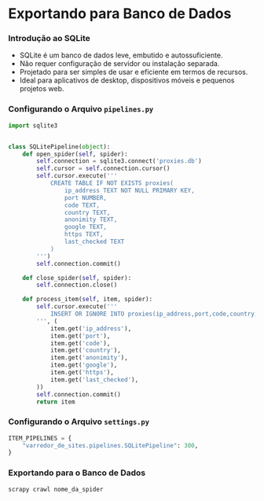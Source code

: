 # Exportando para Banco de Dados


### Introdução ao SQLite
- SQLite é um banco de dados leve, embutido e autossuficiente.
- Não requer configuração de servidor ou instalação separada.
- Projetado para ser simples de usar e eficiente em termos de recursos.
- Ideal para aplicativos de desktop, dispositivos móveis e pequenos projetos web.


### Configurando o Arquivo ``pipelines.py``
```python
import sqlite3


class SQLitePipeline(object):
    def open_spider(self, spider):
        self.connection = sqlite3.connect('proxies.db')
        self.cursor = self.connection.cursor()
        self.cursor.execute('''
            CREATE TABLE IF NOT EXISTS proxies(
                ip_address TEXT NOT NULL PRIMARY KEY,
                port NUMBER,
                code TEXT,
                country TEXT,
                anonimity TEXT,
                google TEXT,
                https TEXT,
                last_checked TEXT
            )
        ''')
        self.connection.commit()

    def close_spider(self, spider):
        self.connection.close()

    def process_item(self, item, spider):
        self.cursor.execute('''
            INSERT OR IGNORE INTO proxies(ip_address,port,code,country,anonimity,google,https,last_checked) VALUES(?,?,?,?,?,?,?,?)
        ''', (
            item.get('ip_address'),
            item.get('port'),
            item.get('code'),
            item.get('country'),
            item.get('anonimity'),
            item.get('google'),
            item.get('https'),
            item.get('last_checked'),
        ))
        self.connection.commit()
        return item
```

### Configurando o Arquivo ``settings.py``
```python
ITEM_PIPELINES = {
    "varredor_de_sites.pipelines.SQLitePipeline": 300,
}
```


### Exportando para o Banco de Dados
```
scrapy crawl nome_da_spider
```